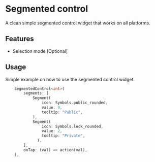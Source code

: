 # Segmented control

A clean simple segmented control widget that works on all platforms.

## Features

- Selection mode [Optional]

## Usage

Simple example on how to use the segmented control widget.

```dart
    SegmentedControl<int>(
        segments: [
            Segment(
                icon: Symbols.public_rounded,
                value: 0,
                tooltip: "Public",
            ),
            Segment(
                icon: Symbols.lock_rounded,
                value: 2,
                tooltip: "Private",
              ),
        ],
        onTap: (val) => action(val),
    ),
```
